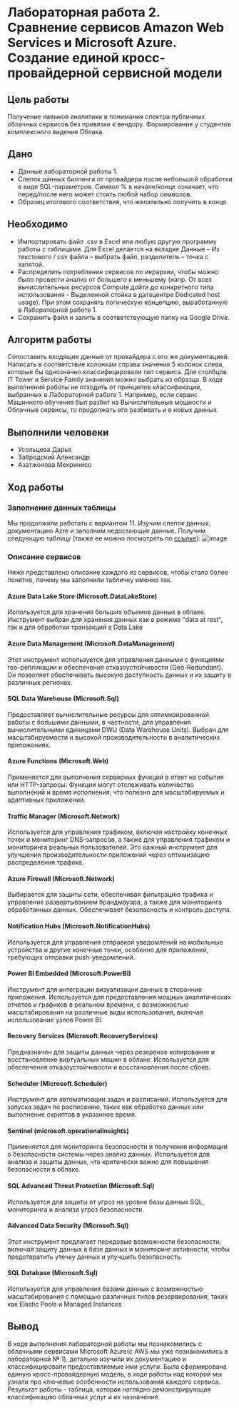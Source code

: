 # Лабораторная работа 2. Сравнение сервисов Amazon Web Services и Microsoft Azure. Создание единой кросс-провайдерной сервисной модели
## Цель работы
Получение навыков аналитики и понимания спектра публичных облачных сервисов без привязки к вендору. Формирование у студентов комплексного видения Облака. 
## Дано
* Данные лабораторной работы 1.
* Слепок данных биллинга от провайдера после небольшой обработки в виде SQL-параметров. Символ % в начале/конце означает, что перед/после него может стоять любой набор символов.
* Образец итогового соответствия, что желательно получить в конце.  

## Необходимо
* Импортировать файл .csv в Excel или любую другую программу работы с таблицами. Для Excel делается на вкладке Данные – Из текстового / csv файла – выбрать файл, разделитель – точка с запятой.
* Распределить потребление сервисов по иерархии, чтобы можно было провести анализ от большего к меньшему (напр. От всех вычислительных ресурсов Compute дойти до конкретного типа использования - Выделенной стойка в датацентре Dedicated host usage). При этом сохранять логическую концепцию, выработанную в Лабораторной работе 1.
* Сохранить файл и залить в соответствующую папку на Google Drive.

## Алгоритм работы
Сопоставить входящие данные от провайдера с его же документацией. Написать в соответствие колонкам справа значения 5 колонок слева, которые бы однозначно классифицировали тип сервиса. Для столбцов IT Tower и Service Family значения можно выбрать из образца. В ходе выполнения работы не отходить от принципов классификации, выбранных в Лабораторной работе 1. Например, если сервис Машинного обучения был разбит на Вычислительные мощности и Облачные сервисы, то продолжать его разбивать и в новых данных.
## Выполнили человеки
* Усольцева Дарья
* Забродский Александр
* Азатжонова Мехринисо
## Ход работы
### Заполнение данных таблицы
Мы продолжили работать с вариантом 11.
Изучим слепок данных, документацию Azre и заполним недостающие данные. Получим следующую таблицу (также ее можно посмотреть по [ссылке](https://docs.google.com/spreadsheets/d/16bkzrkaY9wc_M5wEM1rzaLIysVKwsCio/edit?gid=1490009843#gid=1490009843)):
![image](https://github.com/user-attachments/assets/a7efa3d1-5480-4e74-8814-87b746b2e752)

### Описание сервисов
Ниже представлено описание каждого из сервисов, чтобы стало более понятно, почему мы заполнили табличку именно так.
#### Azure Data Lake Store (Microsoft.DataLakeStore)
Используется для хранения больших объемов данных в облаке. Инструмент выбран для хранения данных как в режиме "data at rest", так и для обработки транзакций в Data Lake

#### Azure Data Management (Microsoft.DataManagement)  
   Этот инструмент используется для управления данными с функциями гео-репликации и обеспечения отказоустойчивости (Geo-Redundant). Он позволяет обеспечивать высокую доступность данных и их защиту в различных регионах.

#### SQL Data Warehouse (Microsoft.Sql) 
   Предоставляет вычислительные ресурсы для оптимизированной работы с большими данными, в частности, для управления вычислительными единицами DWU (Data Warehouse Units). Выбран для масштабируемости и высокой производительности в аналитических приложениях.

#### Azure Functions (Microsoft.Web)  
   Применяется для выполнения серверных функций в ответ на события или HTTP-запросы. Функции могут отслеживать количество выполнений и время исполнения, что полезно для масштабируемых и адаптивных приложений.

#### Traffic Manager (Microsoft.Network)  
   Используется для управления трафиком, включая настройку конечных точек и мониторинг DNS-запросов, а также для управления трафиком и мониторинга реальных пользователей. Это важный инструмент для улучшения производительности приложений через оптимизацию распределения трафика.

#### Azure Firewall (Microsoft.Network)  
   Выбирается для защиты сети, обеспечивая фильтрацию трафика и управление развертыванием брандмауэра, а также для мониторинга обработанных данных. Обеспечивает безопасность и контроль доступа.

#### Notification Hubs (Microsoft.NotificationHubs)
   Используется для управления отправкой уведомлений на мобильные устройства и другие конечные точки, особенно для приложений, требующих отправки push-уведомлений.

#### Power BI Embedded (Microsoft.PowerBI)
   Инструмент для интеграции визуализации данных в сторонние приложения. Используется для предоставления мощных аналитических отчетов и графиков в реальном времени, с возможностью масштабирования на различные виды использования, включая использование узлов Power BI.

#### Recovery Services (Microsoft.RecoveryServices)
   Предназначен для защиты данных через резервное копирование и восстановление виртуальных машин в облаке. Используется для обеспечения отказоустойчивости и восстановления после сбоев.

#### Scheduler (Microsoft.Scheduler)
   Инструмент для автоматизации задач и расписаний. Используется для запуска задач по расписанию, таких как обработка данных или выполнение скриптов в указанное время.

#### Sentinel (microsoft.operationalinsights) 
   Применяется для мониторинга безопасности и получения информации о безопасности системы через анализ данных. Используется для анализа и защиты данных, что критически важно для повышения безопасности в облаке.

#### SQL Advanced Threat Protection (Microsoft.Sql) 
   Используется для защиты от угроз на уровне базы данных SQL, мониторинга и анализа угроз безопасности.

#### Advanced Data Security (Microsoft.Sql)
   Этот инструмент предлагает передовые возможности безопасности, включая защиту данных в базе данных и мониторинг активности, чтобы предотвратить утечку данных и улучшить безопасность.

#### SQL Database (Microsoft.Sql) 
   Используется для управления базами данных с возможностью масштабирования с помощью различных типов резервирования, таких как Elastic Pools и Managed Instances

## Вывод
  В ходе выполнения лабораторной работы мы познакомились с облачными сервисами Microsoft Azure(с AWS мы уже познакомились в лабораторной № 1), детально изучили их документацию и классифицировали предоставляемые ими услуги. Была сформирована единую кросс-провайдерную модель, в ходе работы над которой мы узнали про ключевые особенности использования каждого сервиса. Результат работы - таблица, которая наглядно демонстрирующая классификацию облачных услуг и их назначение. 






